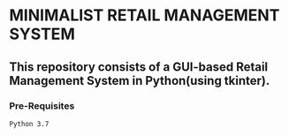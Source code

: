 # MINIMALIST RETAIL MANAGEMENT SYSTEM

## This repository consists of a GUI-based Retail Management System in Python(using tkinter). 

### Pre-Requisites
`Python 3.7`
